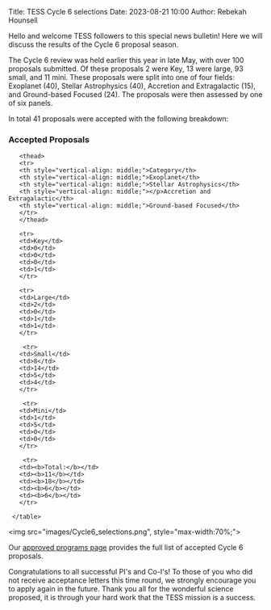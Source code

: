Title: TESS Cycle 6 selections
Date: 2023-08-21 10:00
Author: Rebekah Hounsell

Hello and welcome TESS followers to this special news bulletin! Here we will discuss the results of the Cycle 6 proposal season.

The Cycle 6 review was held earlier this year in late May, with over 100 proposals submitted. Of these proposals 2 were Key, 13 were large, 93 small, and 11 mini. These proposals were split into one of four fields: Exoplanet (40), Stellar Astrophysics (40), Accretion and Extragalactic (15), and Ground-based Focused (24). The proposals were then assessed by one of six panels.

In total 41 proposals were accepted with the following breakdown:

<div class="panel panel-primary">
  <div class="panel-heading">
    <h3 class="panel-title">Accepted Proposals</h3>
  </div>

<table class="table table-striped table-hover" style="font-size: 0.77em;">
       <col style="width:20%">
       <col style="width:20%">
       <col style="width:20%">
       <col style="width:20%">

       <thead>
       <tr>
       <th style="vertical-align: middle;">Category</th>
       <th style="vertical-align: middle;">Exoplanet</th>
       <th style="vertical-align: middle;">Stellar Astrophysics</th>
       <th style="vertical-align: middle;"></p>Accretion and Extragalactic</th>
       <th style="vertical-align: middle;">Ground-based Focused</th>
       </tr>
       </thead>

       <tr>  
       <td>Key</td>
       <td>0</td> 
       <td>0</td>
       <td>0</td>
       <td>1</td>
       </tr>

       <tr>  
       <td>Large</td>
       <td>2</td> 
       <td>0</td>
       <td>1</td>
       <td>1</td>
       </tr>
       
        <tr>  
       <td>Small</td>
       <td>8</td> 
       <td>14</td>
       <td>5</td>
       <td>4</td>
       </tr>
       
        <tr>  
       <td>Mini</td>
       <td>1</td> 
       <td>5</td>
       <td>0</td>
       <td>0</td>
       </tr>
       
        <tr>  
       <td><b>Total:</b></td>
       <td><b>11</b></td> 
       <td><b>18</b></td>
       <td><b>6</b></td>
       <td><b>6</b></td>
       </tr>
       
     </table>
</div>
</div>


<img src="images/Cycle6_selections.png", style="max-width:70%;">


Our [approved programs page](approved-programs.html#cycle-6) provides the full list of accepted Cycle 6 proposals. 

Congratulations to all successful PI's and Co-I's!
To those of you who did not receive acceptance letters this time round, we strongly encourage you to apply again in the future. 
Thank you all for the wonderful science proposed, it is through your hard work that the TESS mission is a success. 


